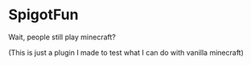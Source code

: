 # SpigotFun

Wait, people still play minecraft?

(This is just a plugin I made to test what I can do with vanilla minecraft)
